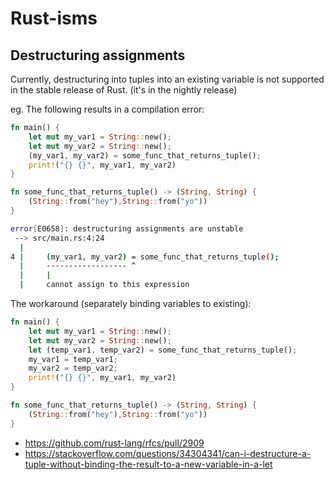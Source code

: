 # Rust-isms

## Destructuring assignments

Currently, destructuring into tuples into an existing variable is not supported in the stable release of Rust.
(it's in the nightly release)

eg. The following results in a compilation error:
```rust
fn main() {
    let mut my_var1 = String::new();
    let mut my_var2 = String::new();
    (my_var1, my_var2) = some_func_that_returns_tuple();
    print!("{} {}", my_var1, my_var2)
}

fn some_func_that_returns_tuple() -> (String, String) {
    (String::from("hey"),String::from("yo"))
}
``` 
```sh
error[E0658]: destructuring assignments are unstable
 --> src/main.rs:4:24
  |
4 |     (my_var1, my_var2) = some_func_that_returns_tuple();
  |     ------------------ ^
  |     |
  |     cannot assign to this expression
```

The workaround (separately binding variables to existing):
```rust
fn main() {
    let mut my_var1 = String::new();
    let mut my_var2 = String::new();
    let (temp_var1, temp_var2) = some_func_that_returns_tuple();
    my_var1 = temp_var1;
    my_var2 = temp_var2;
    print!("{} {}", my_var1, my_var2)
}

fn some_func_that_returns_tuple() -> (String, String) {
    (String::from("hey"),String::from("yo"))
}
``` 
  
- https://github.com/rust-lang/rfcs/pull/2909
- https://stackoverflow.com/questions/34304341/can-i-destructure-a-tuple-without-binding-the-result-to-a-new-variable-in-a-let